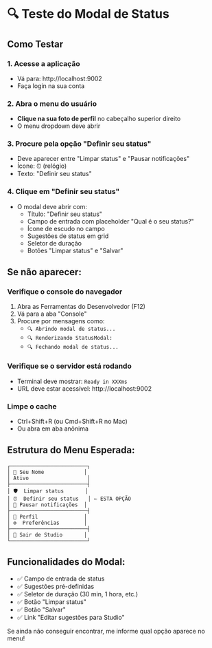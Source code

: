 # 🔍 Teste do Modal de Status

## Como Testar

### 1. Acesse a aplicação
- Vá para: http://localhost:9002
- Faça login na sua conta

### 2. Abra o menu do usuário
- **Clique na sua foto de perfil** no cabeçalho superior direito
- O menu dropdown deve abrir

### 3. Procure pela opção "Definir seu status"
- Deve aparecer entre "Limpar status" e "Pausar notificações"
- Ícone: ⏰ (relógio)
- Texto: "Definir seu status"

### 4. Clique em "Definir seu status"
- O modal deve abrir com:
  - Título: "Definir seu status"
  - Campo de entrada com placeholder "Qual é o seu status?"
  - Ícone de escudo no campo
  - Sugestões de status em grid
  - Seletor de duração
  - Botões "Limpar status" e "Salvar"

## Se não aparecer:

### Verifique o console do navegador
1. Abra as Ferramentas do Desenvolvedor (F12)
2. Vá para a aba "Console"
3. Procure por mensagens como:
   - `🔍 Abrindo modal de status...`
   - `🔍 Renderizando StatusModal:`
   - `🔍 Fechando modal de status...`

### Verifique se o servidor está rodando
- Terminal deve mostrar: `Ready in XXXms`
- URL deve estar acessível: http://localhost:9002

### Limpe o cache
- Ctrl+Shift+R (ou Cmd+Shift+R no Mac)
- Ou abra em aba anônima

## Estrutura do Menu Esperada:

```
┌─────────────────────────┐
│ 👤 Seu Nome             │
│ Ativo                   │
├─────────────────────────┤
│ 🛡️  Limpar status       │
│ ⏰  Definir seu status   │ ← ESTA OPÇÃO
│ 🔔 Pausar notificações  │
├─────────────────────────┤
│ 👤 Perfil               │
│ ⚙️  Preferências        │
├─────────────────────────┤
│ 🚪 Sair de Studio       │
└─────────────────────────┘
```

## Funcionalidades do Modal:

- ✅ Campo de entrada de status
- ✅ Sugestões pré-definidas
- ✅ Seletor de duração (30 min, 1 hora, etc.)
- ✅ Botão "Limpar status"
- ✅ Botão "Salvar"
- ✅ Link "Editar sugestões para Studio"

Se ainda não conseguir encontrar, me informe qual opção aparece no menu!
